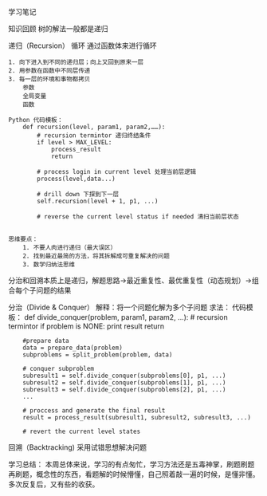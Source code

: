 学习笔记

知识回顾
	树的解法一般都是递归

递归（Recursion）
	循环
	通过函数体来进行循环

	1. 向下进入到不同的递归层；向上又回到原来一层
	2. 用参数在函数中不同层传递
	3. 每一层的环境和事物都拷贝
		参数
		全局变量
		函数

	Python 代码模板：
		def recursion(level, param1, param2,……):
			# recursion termintor 递归终结条件
			if level > MAX_LEVEL:
				process_result
				return

			# process login in current level 处理当前层逻辑
			process(level,data...)

			# drill down 下探到下一层
			self.recursion(level + 1, p1, ...)

			# reverse the current level status if needed 清扫当前层状态


	思维要点：
		1. 不要人肉进行递归（最大误区）
		2. 找到最近最简的方法，将其拆解成可重复解决的问题
		3. 数学归纳法思维


分治和回溯本质上是递归，解题思路->最近重复性、最优重复性（动态规划）->组合每个子问题的结果

分治（Divide & Conquer）
	解释：将一个问题化解为多个子问题
	求法：
	代码模板：
	def divide_conquer(problem, param1, param2, ...):
		# recursion termintor
		if problem is NONE:
			print result
			return

		#prepare data
		data = prepare_data(problem)
		subproblems = split_problem(problem, data)

		# conquer subproblem
		subresult1 = self.divide_conquer(subproblems[0], p1, ...)
		subresult2 = self.divide_conquer(subproblems[1], p1, ...)
		subresult3 = self.divide_conquer(subproblems[2], p1, ...)
		...

		# proccess and generate the final result
		result = process_result(subresult1, subresult2, subresult3, ...)

		# revert the current level states

回溯（Backtracking)
	采用试错思想解决问题


学习总结：
	本周总体来说，学习的有点匆忙，学习方法还是五毒神掌，刷题刷题再刷题，概念性的东西，看题解的时候懵懂，自己照着敲一遍的时候，是懂非懂。
多次反复后，又有些的收获。	

